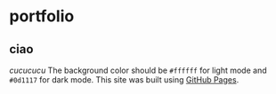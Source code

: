 # portfolio
## ciao
*cucucucu*
The background color should be `#ffffff` for light mode and `#0d1117` for dark mode.
This site was built using [GitHub Pages](https://pages.github.com/).

